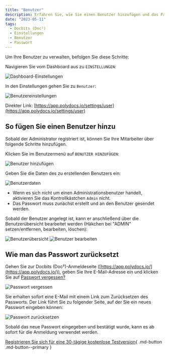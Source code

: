 ```yaml
---
title: "Benutzer"
description: Erfahren Sie, wie Sie einen Benutzer hinzufügen und das Passwort zurücksetzen. Benutzer können in den Benutzereinstellungen verwaltet werden. Hier finden Sie alle Optionen.
date: "2023-05-11"
tags:
  - Docbits (Doc²)
  - Einstellungen
  - Benutzer
  - Passwort
---
```


Um Ihre Benutzer zu verwalten, befolgen Sie diese Schritte:

Navigieren Sie vom Dashboard aus zu `EINSTELLUNGEN`:

![Dashboard-Einstellungen](/_images/docbits/einstellungen/dashboard-einstellungen.png)

In den Einstellungen gehen Sie zu `Benutzer`:

![Benutzereinstellungen](/_images/docbits/einstellungen/einstellungen-benutzer.png)

Direkter Link: [https://app.polydocs.io/settings/user](https://app.polydocs.io/settings/user)

## So fügen Sie einen Benutzer hinzu

Sobald der Administrator registriert ist, können Sie Ihre Mitarbeiter über folgende Schritte hinzufügen.

Klicken Sie im Benutzermenü auf `BENUTZER HINZUFÜGEN`:

![Benutzer hinzufügen](/_images/docbits/einstellungen/benutzer-hinzufuegen.png)

Geben Sie die Daten des zu erstellenden Benutzers ein:

![Benutzerdaten](/_images/docbits/einstellungen/daten-neuer-benutzer.png)

- Wenn es sich nicht um einen Administrationsbenutzer handelt, aktivieren Sie das Kontrollkästchen `Admin` nicht.
- Das Passwort muss zunächst erstellt und an den Benutzer gesendet werden.

Sobald der Benutzer angelegt ist, kann er anschließend über die Benutzerübersicht bearbeitet werden (Häkchen bei "ADMIN" setzen/entfernen, bearbeiten, löschen):

![Benutzerübersicht](/_images/docbits/einstellungen/benutzer-einstellungen-1.png)
![Benutzer bearbeiten](/_images/docbits/einstellungen/benutzer-einstellungen-2.png)

## Wie man das Passwort zurücksetzt

Gehen Sie zur Docbits (Doc²)-Anmeldeseite ([https://app.polydocs.io/](https://app.polydocs.io/)), geben Sie Ihre E-Mail-Adresse ein und klicken Sie auf <ins>Passwort vergessen?</ins>

![Passwort vergessen](/_images/docbits/einstellungen/passwort-vergessen.png)

Sie erhalten sofort eine E-Mail mit einem Link zum Zurücksetzen des Passworts. Der Link führt Sie zu folgender Seite, auf der Sie ein neues Passwort eingeben können:

![Passwort zurücksetzen](/_images/docbits/einstellungen/passwort-zuruecksetzen.png)

Sobald das neue Passwort eingegeben und bestätigt wurde, kann es ab sofort für die Anmeldung verwendet werden.

[Registrieren Sie sich für eine 30-tägige kostenlose Testversion](https://polydocs.io/free-trail/){ .md-button .md-button--primary }